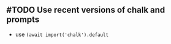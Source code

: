 ## #TODO Use recent versions of chalk and prompts
- use `(await import('chalk').default`
<!-- 
#task
created:2023-10-06T03:15:23.832Z
group:"Ungrouped Tasks"
story-id:If-user-tries-to-run-commands-without-backlog,-prompt-to-initialize
task-id:mJ1Mq order:-5 -->